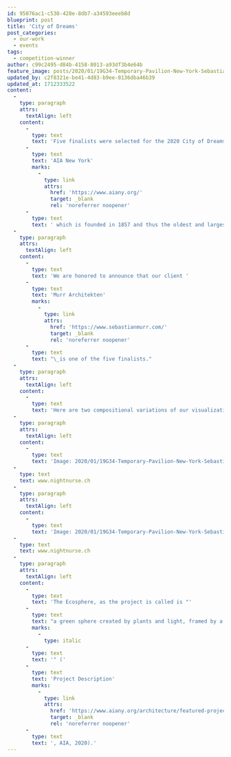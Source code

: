 ```yaml
---
id: 95076ac1-c530-428e-8db7-a34593eeeb8d
blueprint: post
title: 'City of Dreams'
post_categories:
  - our-work
  - events
tags:
  - competition-winner
author: c99c2495-d84b-4158-8013-a93df3b4e64b
feature_image: posts/2020/01/19G34-Temporary-Pavilion-New-York-Sebastian-Murr-191115b_Day_nopeople.jpg
updated_by: c2f8321e-be41-4d83-b9ee-8136dba46b39
updated_at: 1712333522
content:
  -
    type: paragraph
    attrs:
      textAlign: left
    content:
      -
        type: text
        text: 'Five finalists were selected for the 2020 City of Dreams Pavilion Competition in New York. The competition is initiated by the '
      -
        type: text
        text: 'AIA New York'
        marks:
          -
            type: link
            attrs:
              href: 'https://www.aiany.org/'
              target: _blank
              rel: 'noreferrer noopener'
      -
        type: text
        text: ' which is founded in 1857 and thus the oldest and largest department of the American Institute of Architects. The 2020 pavilion will be the tenth City of Dreams Pavilion.'
  -
    type: paragraph
    attrs:
      textAlign: left
    content:
      -
        type: text
        text: 'We are honored to announce that our client '
      -
        type: text
        text: 'Murr Architekten'
        marks:
          -
            type: link
            attrs:
              href: 'https://www.sebastianmurr.com/'
              target: _blank
              rel: 'noreferrer noopener'
      -
        type: text
        text: "\_is one of the five finalists."
  -
    type: paragraph
    attrs:
      textAlign: left
    content:
      -
        type: text
        text: 'Here are two compositional variations of our visualizations, not sure, which one we would favor...'
  -
    type: paragraph
    attrs:
      textAlign: left
    content:
      -
        type: text
        text: 'Image: 2020/01/19G34-Temporary-Pavilion-New-York-Sebastian-Murr-191115b_Day_nopeople-1024x683.jpg'
  -
    type: text
    text: www.nightnurse.ch
  -
    type: paragraph
    attrs:
      textAlign: left
    content:
      -
        type: text
        text: 'Image: 2020/01/19G34-Temporary-Pavilion-New-York-Sebastian-Murr_NIGHT_191115_D-1024x683.jpg'
  -
    type: text
    text: www.nightnurse.ch
  -
    type: paragraph
    attrs:
      textAlign: left
    content:
      -
        type: text
        text: 'The Ecosphere, as the project is called is "'
      -
        type: text
        text: "a green sphere created by plants and light, framed by a rigid scaffolding structure, evokes creative memories and fantasies and invites interaction, discussion, and interpretation, promoting awareness\_of\_our connection to the planet.\_Ecosphere’s open structure at the ground level allows visitors to enter and find covered, intimate places in the middle\_of\_the Lighthouse Park. The pavilion provides a backdrop for performances, lectures, music, shows, and more.\_Ecosphere\_can serve as a unifying symbol, representing the natural environment in an artificial surrounding, and a bright illuminated celebration\_of\_the future"
        marks:
          -
            type: italic
      -
        type: text
        text: '" ('
      -
        type: text
        text: 'Project Description'
        marks:
          -
            type: link
            attrs:
              href: 'https://www.aiany.org/architecture/featured-projects/view/ecosphere/'
              target: _blank
              rel: 'noreferrer noopener'
      -
        type: text
        text: ', AIA, 2020).'
---
```

